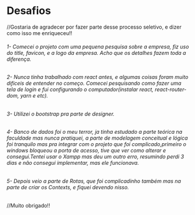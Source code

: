 # Desafios

//Gostaria de agradecer por fazer parte desse processo seletivo, e dizer como isso me enriqueceu!!

###### 1- Comecei o projeto com uma pequena pesquisa sobre a empresa, fiz uso do title, favicon, e a logo da empresa. Acho que os detalhes fazem toda a diferença.
###### 2- Nunca tinha trabalhado com react antes, e algumas coisas foram muito dificeis de entender no começo. Comecei pesquisando como fazer uma tela de login e fui configurando o computador(instalar react, react-router-dom, yarn e etc).
###### 3- Utilizei o bootstrap pra parte de designer.
###### 4- Banco de dados foi o meu terror, ja tinha estudado a parte teórica na faculdade mas nunca pratiquei, a parte de modelagem conceitual e lógica foi tranquilo mas pra integrar com o projeto que foi complicado,primeiro o windows bloqueou a porta de acesso, tive que ver como alterar e consegui.Tentei usar o Xampp mas deu um outro erro, resumindo perdi 3 dias e não consegui implementar, mas ele funcionava.
###### 5- Depois veio a parte de Rotas, que foi complicadinho também mas na parte de criar os Contexts, e fiquei devendo nisso. 

//Muito obrigado!!
